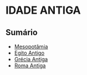 # IDADE ANTIGA

## Sumário

* [Mesopotâmia](mesopotamia.md)
* [Egito Antigo](egito-antigo.mdmd)
* [Grécia Antiga](grecia-antiga.mdmd)
* [Roma Antiga](roma-antiga.mdmd)
